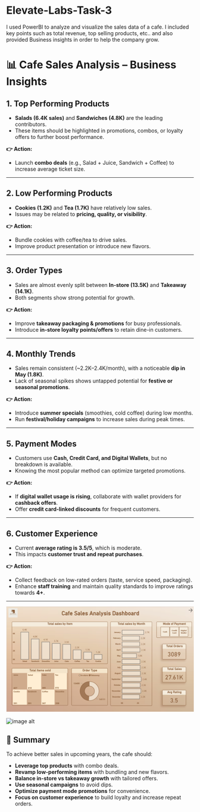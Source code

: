 # Elevate-Labs-Task-3
I used PowerBI to analyze and visualize the sales data of a cafe. I included key points such as total revenue, top selling products, etc.. and also provided Business insights in order to help the company grow.

# 📊 Cafe Sales Analysis – Business Insights

## 1. Top Performing Products
- **Salads (6.4K sales)** and **Sandwiches (4.8K)** are the leading contributors.  
- These items should be highlighted in promotions, combos, or loyalty offers to further boost performance.  

**👉 Action:**  
- Launch **combo deals** (e.g., Salad + Juice, Sandwich + Coffee) to increase average ticket size.  

---

## 2. Low Performing Products
- **Cookies (1.2K)** and **Tea (1.7K)** have relatively low sales.  
- Issues may be related to **pricing, quality, or visibility**.  

**👉 Action:**  
- Bundle cookies with coffee/tea to drive sales.  
- Improve product presentation or introduce new flavors.  

---

## 3. Order Types
- Sales are almost evenly split between **In-store (13.5K)** and **Takeaway (14.1K)**.  
- Both segments show strong potential for growth.  

**👉 Action:**  
- Improve **takeaway packaging & promotions** for busy professionals.  
- Introduce **in-store loyalty points/offers** to retain dine-in customers.  

---

## 4. Monthly Trends
- Sales remain consistent (~2.2K–2.4K/month), with a noticeable **dip in May (1.8K)**.  
- Lack of seasonal spikes shows untapped potential for **festive or seasonal promotions**.  

**👉 Action:**  
- Introduce **summer specials** (smoothies, cold coffee) during low months.  
- Run **festival/holiday campaigns** to increase sales during peak times.  

---

## 5. Payment Modes
- Customers use **Cash, Credit Card, and Digital Wallets**, but no breakdown is available.  
- Knowing the most popular method can optimize targeted promotions.  

**👉 Action:**  
- If **digital wallet usage is rising**, collaborate with wallet providers for **cashback offers**.  
- Offer **credit card-linked discounts** for frequent customers.  

---

## 6. Customer Experience
- Current **average rating is 3.5/5**, which is moderate.  
- This impacts **customer trust and repeat purchases**.  

**👉 Action:**  
- Collect feedback on low-rated orders (taste, service speed, packaging).  
- Enhance **staff training** and maintain quality standards to improve ratings towards **4+**.  

---

![image alt](https://github.com/abhigithub077/Elevate-Labs-Task-3/blob/9c35330e3e2e14fa2c09ba70fb04e0d342c2d209/Screenshot%202025-09-25%20201619.png)

![image alt]()

## 🚀 Summary
To achieve better sales in upcoming years, the cafe should:  
- **Leverage top products** with combo deals.  
- **Revamp low-performing items** with bundling and new flavors.  
- **Balance in-store vs takeaway growth** with tailored offers.  
- **Use seasonal campaigns** to avoid dips.  
- **Optimize payment mode promotions** for convenience.  
- **Focus on customer experience** to build loyalty and increase repeat orders.  
